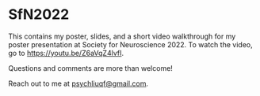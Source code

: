# SfN2022

This contains my poster, slides, and a short video walkthrough for my poster presentation at Society for Neuroscience 2022.
To watch the video, go to https://youtu.be/Z6aVqZ4lvfI.

Questions and comments are more than welcome! 

Reach out to me at psychliuqf@gmail.com.
